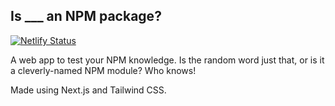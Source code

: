 ## Is ___ an NPM package?

[![Netlify Status](https://api.netlify.com/api/v1/badges/d42d63a3-d630-40be-9dce-e6204c386e1d/deploy-status)](https://app.netlify.com/sites/ispackage/deploys)

A web app to test your NPM knowledge. Is the random word just that, or is it a cleverly-named NPM module? Who knows!


Made using Next.js and Tailwind CSS.
